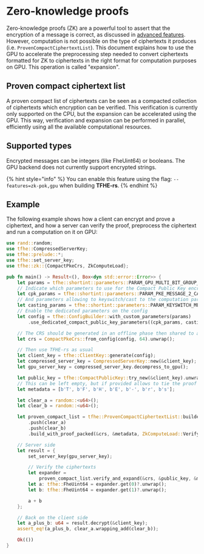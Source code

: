 # Zero-knowledge proofs

Zero-knowledge proofs (ZK) are a powerful tool to assert that the encryption of a message is correct, as discussed in [advanced features](../../fhe-computation/advanced-features/zk-pok.md).
However, computation is not possible on the type of ciphertexts it produces (i.e. `ProvenCompactCiphertextList`). This document explains how to use the GPU to accelerate the
preprocessing step needed to convert ciphertexts formatted for ZK to ciphertexts in the right format for computation purposes on GPU. This 
operation is called "expansion".

## Proven compact ciphertext list

A proven compact list of ciphertexts can be seen as a compacted collection of ciphertexts which encryption can be verified.
This verification is currently only supported on the CPU, but the expansion can be accelerated using the GPU.
This way, verification and expansion can be performed in parallel, efficiently using all the available computational resources.

## Supported types
Encrypted messages can be integers (like FheUint64) or booleans. The GPU backend does not currently support encrypted strings.

{% hint style="info" %}
You can enable this feature using the flag: `--features=zk-pok,gpu` when building **TFHE-rs**.
{% endhint %}


## Example

The following example shows how a client can encrypt and prove a ciphertext, and how a server can verify the proof, preprocess the ciphertext and run a computation on it on GPU:

```rust
use rand::random;
use tfhe::CompressedServerKey;
use tfhe::prelude::*;
use tfhe::set_server_key;
use tfhe::zk::{CompactPkeCrs, ZkComputeLoad};

pub fn main() -> Result<(), Box<dyn std::error::Error>> {
    let params = tfhe::shortint::parameters::PARAM_GPU_MULTI_BIT_GROUP_4_MESSAGE_2_CARRY_2_KS_PBS_TUNIFORM_2M128;
    // Indicate which parameters to use for the Compact Public Key encryption
    let cpk_params = tfhe::shortint::parameters::PARAM_PKE_MESSAGE_2_CARRY_2_KS_PBS_TUNIFORM_2M128;
    // And parameters allowing to keyswitch/cast to the computation parameters.
    let casting_params = tfhe::shortint::parameters::PARAM_KEYSWITCH_MESSAGE_2_CARRY_2_KS_PBS_TUNIFORM_2M128;
    // Enable the dedicated parameters on the config
    let config = tfhe::ConfigBuilder::with_custom_parameters(params)
        .use_dedicated_compact_public_key_parameters((cpk_params, casting_params)).build();

    // The CRS should be generated in an offline phase then shared to all clients and the server
    let crs = CompactPkeCrs::from_config(config, 64).unwrap();

    // Then use TFHE-rs as usual
    let client_key = tfhe::ClientKey::generate(config);
    let compressed_server_key = CompressedServerKey::new(&client_key);
    let gpu_server_key = compressed_server_key.decompress_to_gpu();

    let public_key = tfhe::CompactPublicKey::try_new(&client_key).unwrap();
    // This can be left empty, but if provided allows to tie the proof to arbitrary data
    let metadata = [b'T', b'F', b'H', b'E', b'-', b'r', b's'];

    let clear_a = random::<u64>();
    let clear_b = random::<u64>();

    let proven_compact_list = tfhe::ProvenCompactCiphertextList::builder(&public_key)
        .push(clear_a)
        .push(clear_b)
        .build_with_proof_packed(&crs, &metadata, ZkComputeLoad::Verify)?;

    // Server side
    let result = {
        set_server_key(gpu_server_key);

        // Verify the ciphertexts
        let expander =
            proven_compact_list.verify_and_expand(&crs, &public_key, &metadata)?;
        let a: tfhe::FheUint64 = expander.get(0)?.unwrap();
        let b: tfhe::FheUint64 = expander.get(1)?.unwrap();

        a + b
    };

    // Back on the client side
    let a_plus_b: u64 = result.decrypt(&client_key);
    assert_eq!(a_plus_b, clear_a.wrapping_add(clear_b));

    Ok(())
}
```
